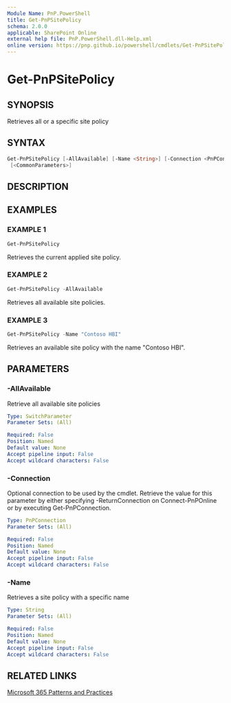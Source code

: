 ```yaml
---
Module Name: PnP.PowerShell
title: Get-PnPSitePolicy
schema: 2.0.0
applicable: SharePoint Online
external help file: PnP.PowerShell.dll-Help.xml
online version: https://pnp.github.io/powershell/cmdlets/Get-PnPSitePolicy.html
---
```

 
# Get-PnPSitePolicy

## SYNOPSIS
Retrieves all or a specific site policy

## SYNTAX

```powershell
Get-PnPSitePolicy [-AllAvailable] [-Name <String>] [-Connection <PnPConnection>]
 [<CommonParameters>]
```

## DESCRIPTION

## EXAMPLES

### EXAMPLE 1
```powershell
Get-PnPSitePolicy
```

Retrieves the current applied site policy.

### EXAMPLE 2
```powershell
Get-PnPSitePolicy -AllAvailable
```

Retrieves all available site policies.

### EXAMPLE 3
```powershell
Get-PnPSitePolicy -Name "Contoso HBI"
```

Retrieves an available site policy with the name "Contoso HBI".

## PARAMETERS

### -AllAvailable
Retrieve all available site policies

```yaml
Type: SwitchParameter
Parameter Sets: (All)

Required: False
Position: Named
Default value: None
Accept pipeline input: False
Accept wildcard characters: False
```

### -Connection
Optional connection to be used by the cmdlet. Retrieve the value for this parameter by either specifying -ReturnConnection on Connect-PnPOnline or by executing Get-PnPConnection.

```yaml
Type: PnPConnection
Parameter Sets: (All)

Required: False
Position: Named
Default value: None
Accept pipeline input: False
Accept wildcard characters: False
```

### -Name
Retrieves a site policy with a specific name

```yaml
Type: String
Parameter Sets: (All)

Required: False
Position: Named
Default value: None
Accept pipeline input: False
Accept wildcard characters: False
```



## RELATED LINKS

[Microsoft 365 Patterns and Practices](https://aka.ms/m365pnp)


